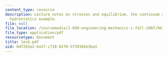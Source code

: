 ```yaml
---
content_type: resource
description: Lecture notes on stresses and equilibrium, the continuum model, and a
  hydrostatics example.
file: null
file_location: /coursemedia/1-050-engineering-mechanics-i-fall-2007/0df283a26a1fc71882705f3938eb3ba3_lec6.pdf
file_type: application/pdf
resourcetype: Document
title: lec6.pdf
uid: 0df283a2-6a1f-c718-8270-5f3938eb3ba3
---
```

